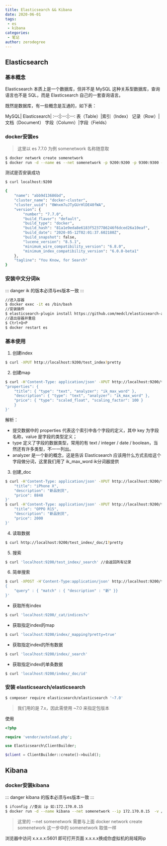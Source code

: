 ```yaml
---
title: Elasticsearch && Kibana
date: 2020-06-01
tags:
 - es 
 - kibana
categories:
 - 笔记
author: zerodegree
---
```


## Elasticsearch

### 基本概念
Elasticsearch 本质上是一个数据库，但并不是 MySQL 这种关系型数据库，查询语言也不是 SQL，而是 Elasticsearch 自己的一套查询语言。

既然是数据库，有一些概念是互通的，如下表：

MySQL|	Elasticsearch|
:--:|:--:|:--:
表（Table）|索引（Index）
记录（Row）|文档（Document）
字段（Column）|字段（Fields）

### docker安装es
>这里以 es 7.7.0 为例 somenetwork 名称随意取

```sh
$ docker network create somenetwork
$ docker run -d --name es --net somenetwork -p 9200:9200 -p 9300:9300 -e "discovery.type=single-node" elasticsearch:7.7.0
```

测试是否安装成功

```sh
$ curl localhost:9200

{
    "name": "abb9d13686bd",
    "cluster_name": "docker-cluster",
    "cluster_uuid": "0Wnxm7uJTyGUrHlDE40fWA",
    "version": {
        "number": "7.7.0",
        "build_flavor": "default",
        "build_type": "docker",
        "build_hash": "81a1e9eda8e6183f5237786246f6dced26a10eaf",
        "build_date": "2020-05-12T02:01:37.602180Z",
        "build_snapshot": false,
        "lucene_version": "8.5.1",
        "minimum_wire_compatibility_version": "6.8.0",
        "minimum_index_compatibility_version": "6.0.0-beta1"
    },
    "tagline": "You Know, for Search"
}
```


### 安装中文分词ik

::: danger
ik 的版本必须与es版本一致
:::

```sh 
//进入容器
$ docker exec -it es /bin/bash
//安装插件
$ elasticsearch-plugin install https://github.com/medcl/elasticsearch-analysis-ik/releases/download/v7.7.0/elasticsearch-analysis-ik-7.7.0.zip
//退出容器并重启
$ Ctrl+Q+P
$ docker restart es

```

### 基本使用

1. 创建index
```sh
$ curl -XPUT http://localhost:9200/test_index?pretty
```
2. 创建map
```sh
$ curl -H'Content-Type: application/json' -XPUT http://localhost:9200/test_index/_mapping?pretty -d'{
"properties": {
    "title": { "type": "text", "analyzer": "ik_max_word" }, 
    "description": { "type": "text", "analyzer": "ik_max_word" },
    "price": { "type": "scaled_float", "scaling_factor": 100 }
    }
}'
```

解析：

- 提交数据中的 properties 代表这个索引中各个字段的定义，其中 key 为字段名称，value 是字段的类型定义；
- type 定义了字段的数据类型，常用的有 text / integer / date / boolean，当然还有许多类型，不一一列出。
- analyzer 是一个新的概念，这是告诉 Elasticsearch 应该用什么方式去给这个字段做分词，这里我们用了 ik_max_word ik分词器提供
  

3. 创建_doc
```sh
$ curl -H'Content-Type: application/json' -XPUT http://localhost:9200/test_index/_doc/1?pretty -d'{
    "title": "iPhone X",
    "description": "新品到货",
    "price": 8848
}'
$ curl -H'Content-Type: application/json' -XPUT http://localhost:9200/test_index/_doc/2?pretty -d'{
    "title": "OPPO R15",
    "description": "新品到货",
    "price": 2000
}'
```

4. 读取数据
```sh
$ curl http://localhost:9200/test_index/_doc/1?pretty
```

5. 搜索
```sh
$ curl 'localhost:9200/test_index/_search' //会返回所有记录
```
6. 简单搜索
```sh
$ curl -XPOST -H'Content-Type:application/json' http://localhost:9200/test_index/_doc/_search?pretty -d'
{
    "query" : { "match" : { "description" : "新" }}
}'
```

- 获取所有index
```sh
$ curl 'localhost:9200/_cat/indices?v'
```


- 获取指定index的map
```sh
$ curl 'localhost:9200/index/_mapping?pretty=true'
``` 


- 获取指定index的所有数据
```sh
$ curl 'localhost:9200/index/_search'
``` 
- 获取指定index的单条数据
```sh
$ curl 'localhost:9200/index/_doc/id'
``` 




### 安装 elasticsearch/elasticsearch

```sh
$ composer require elasticsearch/elasticsearch '~7.0'
```
>我们用的是 7.x，因此需使用 ~7.0 来指定包版本

使用

```php
<?php

require 'vendor/autoload.php';

use Elasticsearch\ClientBuilder;

$client = ClientBuilder::create()->build();
```


## Kibana

### docker安装kibana

::: danger
kibana 的版本必须与es版本一致
:::


```sh
$ ifconfig //查出 ip 如:172.170.0.15
$ docker run -d --name kibana --net somenetwork --ip 172.170.0.15  -v /home/docker/kibana/kibana.yml:/usr/share/kibana/config/kibana.yml  -p 5601:5601 kibana:7.7.0
```
>这里的 --net somenetwork 需要与上面 docker network create somenetwork 这一步中的 somenetwork 取值一样

浏览器中访问 x.x.x.x:5601 即可打开页面  x.x.x.x换成你虚拟机的局域网ip
